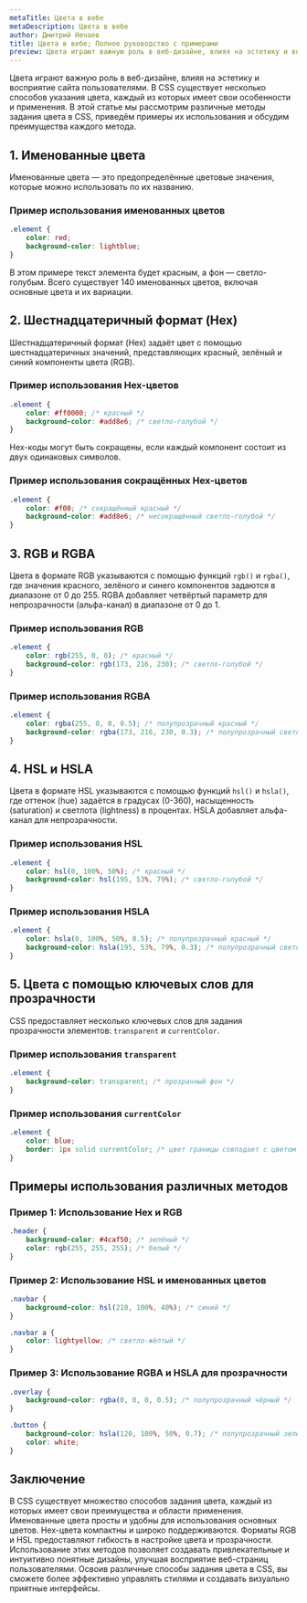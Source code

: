 ```yaml
---
metaTitle: Цвета в вебе
metaDescription: Цвета в вебе
author: Дмитрий Нечаев
title: Цвета в вебе; Полное руководство с примерами
preview: Цвета играют важную роль в веб-дизайне, влияя на эстетику и восприятие сайта пользователями. В CSS существует несколько способов указания цвета, каждый из которых имеет свои особенности и применения.
---
```


Цвета играют важную роль в веб-дизайне, влияя на эстетику и восприятие сайта пользователями. В CSS существует несколько способов указания цвета, каждый из которых имеет свои особенности и применения. В этой статье мы рассмотрим различные методы задания цвета в CSS, приведём примеры их использования и обсудим преимущества каждого метода.

## 1. Именованные цвета

Именованные цвета — это предопределённые цветовые значения, которые можно использовать по их названию.

### Пример использования именованных цветов

```css
.element {
    color: red;
    background-color: lightblue;
}

```

В этом примере текст элемента будет красным, а фон — светло-голубым. Всего существует 140 именованных цветов, включая основные цвета и их вариации.

## 2. Шестнадцатеричный формат (Hex)

Шестнадцатеричный формат (Hex) задаёт цвет с помощью шестнадцатеричных значений, представляющих красный, зелёный и синий компоненты цвета (RGB).

### Пример использования Hex-цветов

```css
.element {
    color: #ff0000; /* красный */
    background-color: #add8e6; /* светло-голубой */
}

```

Hex-коды могут быть сокращены, если каждый компонент состоит из двух одинаковых символов.

### Пример использования сокращённых Hex-цветов

```css
.element {
    color: #f00; /* сокращённый красный */
    background-color: #add8e6; /* несокращённый светло-голубой */
}

```

## 3. RGB и RGBA

Цвета в формате RGB указываются с помощью функций `rgb()` и `rgba()`, где значения красного, зелёного и синего компонентов задаются в диапазоне от 0 до 255. RGBA добавляет четвёртый параметр для непрозрачности (альфа-канал) в диапазоне от 0 до 1.

### Пример использования RGB

```css
.element {
    color: rgb(255, 0, 0); /* красный */
    background-color: rgb(173, 216, 230); /* светло-голубой */
}

```

### Пример использования RGBA

```css
.element {
    color: rgba(255, 0, 0, 0.5); /* полупрозрачный красный */
    background-color: rgba(173, 216, 230, 0.3); /* полупрозрачный светло-голубой */
}

```

## 4. HSL и HSLA

Цвета в формате HSL указываются с помощью функций `hsl()` и `hsla()`, где оттенок (hue) задаётся в градусах (0-360), насыщенность (saturation) и светлота (lightness) в процентах. HSLA добавляет альфа-канал для непрозрачности.

### Пример использования HSL

```css
.element {
    color: hsl(0, 100%, 50%); /* красный */
    background-color: hsl(195, 53%, 79%); /* светло-голубой */
}

```

### Пример использования HSLA

```css
.element {
    color: hsla(0, 100%, 50%, 0.5); /* полупрозрачный красный */
    background-color: hsla(195, 53%, 79%, 0.3); /* полупрозрачный светло-голубой */
}

```

## 5. Цвета с помощью ключевых слов для прозрачности

CSS предоставляет несколько ключевых слов для задания прозрачности элементов: `transparent` и `currentColor`.

### Пример использования `transparent`

```css
.element {
    background-color: transparent; /* прозрачный фон */
}

```

### Пример использования `currentColor`

```css
.element {
    color: blue;
    border: 1px solid currentColor; /* цвет границы совпадает с цветом текста */
}

```

## Примеры использования различных методов

### Пример 1: Использование Hex и RGB

```css
.header {
    background-color: #4caf50; /* зелёный */
    color: rgb(255, 255, 255); /* белый */
}

```

### Пример 2: Использование HSL и именованных цветов

```css
.navbar {
    background-color: hsl(210, 100%, 40%); /* синий */
}

.navbar a {
    color: lightyellow; /* светло-жёлтый */
}

```

### Пример 3: Использование RGBA и HSLA для прозрачности

```css
.overlay {
    background-color: rgba(0, 0, 0, 0.5); /* полупрозрачный чёрный */
}

.button {
    background-color: hsla(120, 100%, 50%, 0.7); /* полупрозрачный зелёный */
    color: white;
}

```

## Заключение

В CSS существует множество способов задания цвета, каждый из которых имеет свои преимущества и области применения. Именованные цвета просты и удобны для использования основных цветов. Hex-цвета компактны и широко поддерживаются. Форматы RGB и HSL предоставляют гибкость в настройке цвета и прозрачности. Использование этих методов позволяет создавать привлекательные и интуитивно понятные дизайны, улучшая восприятие веб-страниц пользователями. Освоив различные способы задания цвета в CSS, вы сможете более эффективно управлять стилями и создавать визуально приятные интерфейсы.